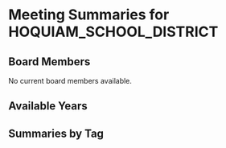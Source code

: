 # Meeting Summaries for HOQUIAM_SCHOOL_DISTRICT

## Board Members

No current board members available.

## Available Years

## Summaries by Tag
